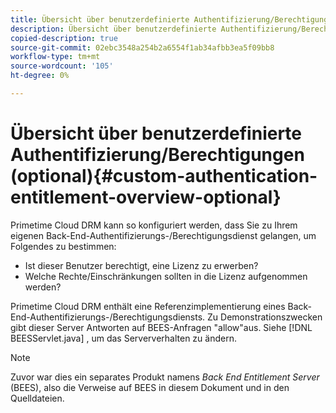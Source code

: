 ```yaml
---
title: Übersicht über benutzerdefinierte Authentifizierung/Berechtigungen (optional)
description: Übersicht über benutzerdefinierte Authentifizierung/Berechtigungen (optional)
copied-description: true
source-git-commit: 02ebc3548a254b2a6554f1ab34afbb3ea5f09bb8
workflow-type: tm+mt
source-wordcount: '105'
ht-degree: 0%

---
```


# Übersicht über benutzerdefinierte Authentifizierung/Berechtigungen (optional){#custom-authentication-entitlement-overview-optional}

Primetime Cloud DRM kann so konfiguriert werden, dass Sie zu Ihrem eigenen Back-End-Authentifizierungs-/Berechtigungsdienst gelangen, um Folgendes zu bestimmen:

* Ist dieser Benutzer berechtigt, eine Lizenz zu erwerben?
* Welche Rechte/Einschränkungen sollten in die Lizenz aufgenommen werden?

Primetime Cloud DRM enthält eine Referenzimplementierung eines Back-End-Authentifizierungs-/Berechtigungsdiensts. Zu Demonstrationszwecken gibt dieser Server Antworten auf BEES-Anfragen &quot;allow&quot;aus. Siehe [!DNL BEESServlet.java] , um das Serververhalten zu ändern.

>[!NOTE]
>
>Zuvor war dies ein separates Produkt namens *Back End Entitlement Server* (BEES), also die Verweise auf BEES in diesem Dokument und in den Quelldateien.
